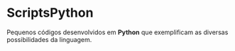# ScriptsPython
 Pequenos códigos desenvolvidos em **Python** que exemplificam as diversas possibilidades da linguagem.
